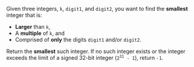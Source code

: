 Given three integers, `k`, `digit1`, and `digit2`, you want to find the **smallest** integer that is:

- **Larger** than `k`,
- A **multiple** of `k`, and
- Comprised of **only** the digits `digit1` and/or `digit2`.

Return the **smallest** such integer. If no such integer exists or the integer exceeds the limit of a signed 32-bit integer (<code>2<sup>31</sup> - 1</code>), return `-1`.